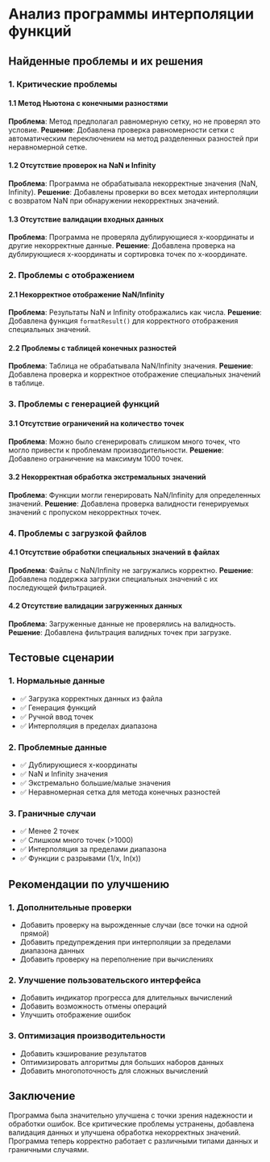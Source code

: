 # Анализ программы интерполяции функций

## Найденные проблемы и их решения

### 1. Критические проблемы

#### 1.1 Метод Ньютона с конечными разностями
**Проблема**: Метод предполагал равномерную сетку, но не проверял это условие.
**Решение**: Добавлена проверка равномерности сетки с автоматическим переключением на метод разделенных разностей при неравномерной сетке.

#### 1.2 Отсутствие проверок на NaN и Infinity
**Проблема**: Программа не обрабатывала некорректные значения (NaN, Infinity).
**Решение**: Добавлены проверки во всех методах интерполяции с возвратом NaN при обнаружении некорректных значений.

#### 1.3 Отсутствие валидации входных данных
**Проблема**: Программа не проверяла дублирующиеся x-координаты и другие некорректные данные.
**Решение**: Добавлена проверка на дублирующиеся x-координаты и сортировка точек по x-координате.

### 2. Проблемы с отображением

#### 2.1 Некорректное отображение NaN/Infinity
**Проблема**: Результаты NaN и Infinity отображались как числа.
**Решение**: Добавлена функция `formatResult()` для корректного отображения специальных значений.

#### 2.2 Проблемы с таблицей конечных разностей
**Проблема**: Таблица не обрабатывала NaN/Infinity значения.
**Решение**: Добавлена проверка и корректное отображение специальных значений в таблице.

### 3. Проблемы с генерацией функций

#### 3.1 Отсутствие ограничений на количество точек
**Проблема**: Можно было сгенерировать слишком много точек, что могло привести к проблемам производительности.
**Решение**: Добавлено ограничение на максимум 1000 точек.

#### 3.2 Некорректная обработка экстремальных значений
**Проблема**: Функции могли генерировать NaN/Infinity для определенных значений.
**Решение**: Добавлена проверка валидности генерируемых значений с пропуском некорректных точек.

### 4. Проблемы с загрузкой файлов

#### 4.1 Отсутствие обработки специальных значений в файлах
**Проблема**: Файлы с NaN/Infinity не загружались корректно.
**Решение**: Добавлена поддержка загрузки специальных значений с их последующей фильтрацией.

#### 4.2 Отсутствие валидации загруженных данных
**Проблема**: Загруженные данные не проверялись на валидность.
**Решение**: Добавлена фильтрация валидных точек при загрузке.

## Тестовые сценарии

### 1. Нормальные данные
- ✅ Загрузка корректных данных из файла
- ✅ Генерация функций
- ✅ Ручной ввод точек
- ✅ Интерполяция в пределах диапазона

### 2. Проблемные данные
- ✅ Дублирующиеся x-координаты
- ✅ NaN и Infinity значения
- ✅ Экстремально большие/малые значения
- ✅ Неравномерная сетка для метода конечных разностей

### 3. Граничные случаи
- ✅ Менее 2 точек
- ✅ Слишком много точек (>1000)
- ✅ Интерполяция за пределами диапазона
- ✅ Функции с разрывами (1/x, ln(x))

## Рекомендации по улучшению

### 1. Дополнительные проверки
- Добавить проверку на вырожденные случаи (все точки на одной прямой)
- Добавить предупреждения при интерполяции за пределами диапазона данных
- Добавить проверку на переполнение при вычислениях

### 2. Улучшение пользовательского интерфейса
- Добавить индикатор прогресса для длительных вычислений
- Добавить возможность отмены операций
- Улучшить отображение ошибок

### 3. Оптимизация производительности
- Добавить кэширование результатов
- Оптимизировать алгоритмы для больших наборов данных
- Добавить многопоточность для сложных вычислений

## Заключение

Программа была значительно улучшена с точки зрения надежности и обработки ошибок. Все критические проблемы устранены, добавлена валидация данных и улучшена обработка некорректных значений. Программа теперь корректно работает с различными типами данных и граничными случаями.


